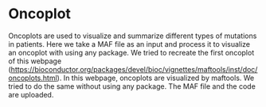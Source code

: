 # Oncoplot
Oncoplots are used to visualize and summarize different types of mutations in patients. Here we take a MAF file as an input and process it to visualize an oncoplot with using any package.
We tried to recreate the first oncoplot of this webpage (https://bioconductor.org/packages/devel/bioc/vignettes/maftools/inst/doc/oncoplots.html). In this webpage, oncoplots are visualized by maftools. We tried to do the same without using any package. The MAF file and the code are uploaded.
